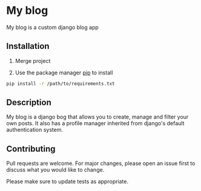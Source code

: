 # My blog

My blog is a custom django blog app

## Installation

1. Merge project

2. Use the package manager [pip](https://pip.pypa.io/en/stable/) to install

```bash
pip install -r /path/to/requirements.txt
```

## Description

My blog is a django bog that allows you to create, manage and filter your own posts.
It also has a profile manager inherited from django's default authentication system.

## Contributing
Pull requests are welcome. For major changes, please open an issue first to discuss what you would like to change.

Please make sure to update tests as appropriate.